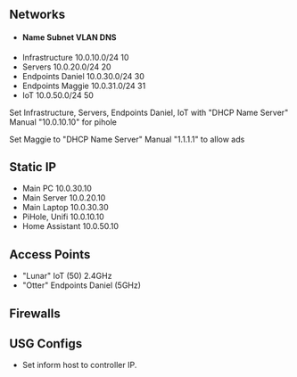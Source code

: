 ## Networks ##

- #### Name	Subnet	VLAN DNS ####
- Infrastructure	10.0.10.0/24	10
- Servers	10.0.20.0/24	20
- Endpoints Daniel  10.0.30.0/24	30		
- Endpoints Maggie	10.0.31.0/24	31		
- IoT	10.0.50.0/24	50

Set Infrastructure, Servers, Endpoints Daniel, IoT with "DHCP Name Server" Manual "10.0.10.10" for pihole

Set Maggie to "DHCP Name Server" Manual "1.1.1.1" to allow ads



## Static IP ##

- Main PC	10.0.30.10
- Main Server	10.0.20.10
- Main Laptop 10.0.30.30
- PiHole, Unifi	10.0.10.10
- Home Assistant	10.0.50.10


## Access Points ##

- "Lunar"	IoT (50)	2.4GHz
- "Otter" Endpoints Daniel (5GHz)



## Firewalls ##



## USG Configs ##

- Set inform host to controller IP. 

